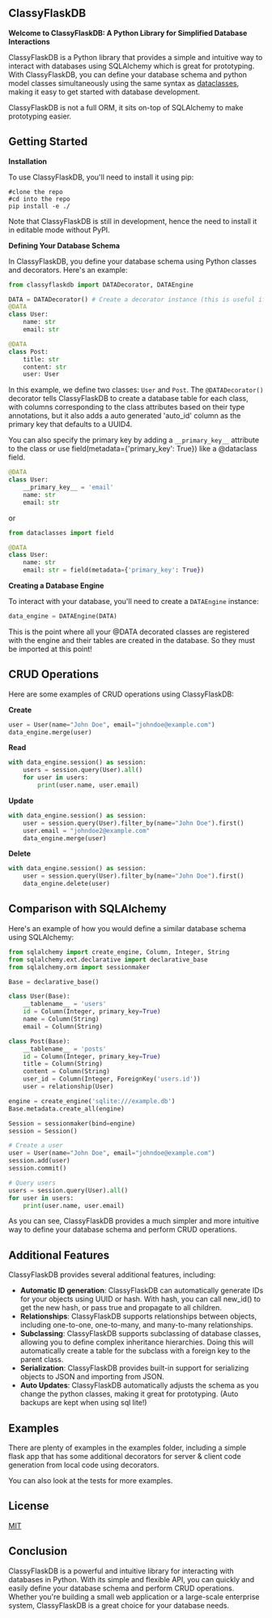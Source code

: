## ClassyFlaskDB

**Welcome to ClassyFlaskDB: A Python Library for Simplified Database Interactions**

ClassyFlaskDB is a Python library that provides a simple and intuitive way to interact with databases using SQLAlchemy which is great for prototyping. With ClassyFlaskDB, you can define your database schema and python model classes simultaneously using the same syntax as [dataclasses](https://docs.python.org/3/library/dataclasses.html), making it easy to get started with database development.

ClassyFlaskDB is not a full ORM, it sits on-top of SQLAlchemy to make prototyping easier.
## Getting Started

**Installation**

To use ClassyFlaskDB, you'll need to install it using pip:
```
#clone the repo
#cd into the repo
pip install -e ./
```

Note that ClassyFlaskDB is still in development, hence the need to install it in editable mode without PyPI.

**Defining Your Database Schema**

In ClassyFlaskDB, you define your database schema using Python classes and decorators. Here's an example:
```python
from classyflaskdb import DATADecorator, DATAEngine

DATA = DATADecorator() # Create a decorator instance (this is useful if you have multiple schemas you want to keep separate)
@DATA
class User:
    name: str
    email: str

@DATA
class Post:
    title: str
    content: str
    user: User
```
In this example, we define two classes: `User` and `Post`. The `@DATADecorator()` decorator tells ClassyFlaskDB to create a database table for each class, with columns corresponding to the class attributes based on their type annotations, but it also adds a auto generated 'auto_id' column as the primary key that defaults to a UUID4.

You can also specify the primary key by adding a `__primary_key__` attribute to the class or use field(metadata={'primary_key': True}) like a @dataclass field.
```python
@DATA
class User:
    __primary_key__ = 'email'
    name: str
    email: str
```
or
```python
from dataclasses import field

@DATA
class User:
    name: str
    email: str = field(metadata={'primary_key': True})
```

**Creating a Database Engine**

To interact with your database, you'll need to create a `DATAEngine` instance:
```python
data_engine = DATAEngine(DATA)
```
This is the point where all your @DATA decorated classes are registered with the engine and their tables are created in the database. So they must be imported at this point!

## CRUD Operations

Here are some examples of CRUD operations using ClassyFlaskDB:

**Create**
```python
user = User(name="John Doe", email="johndoe@example.com")
data_engine.merge(user)
```
**Read**
```python
with data_engine.session() as session:
	users = session.query(User).all()
	for user in users:
		print(user.name, user.email)
```
**Update**
```python
with data_engine.session() as session:
	user = session.query(User).filter_by(name="John Doe").first()
	user.email = "johndoe2@example.com"
	data_engine.merge(user)
```
**Delete**
```python
with data_engine.session() as session:
	user = session.query(User).filter_by(name="John Doe").first()
	data_engine.delete(user)
```
## Comparison with SQLAlchemy

Here's an example of how you would define a similar database schema using SQLAlchemy:
```python
from sqlalchemy import create_engine, Column, Integer, String
from sqlalchemy.ext.declarative import declarative_base
from sqlalchemy.orm import sessionmaker

Base = declarative_base()

class User(Base):
    __tablename__ = 'users'
    id = Column(Integer, primary_key=True)
    name = Column(String)
    email = Column(String)

class Post(Base):
    __tablename__ = 'posts'
    id = Column(Integer, primary_key=True)
    title = Column(String)
    content = Column(String)
    user_id = Column(Integer, ForeignKey('users.id'))
    user = relationship(User)

engine = create_engine('sqlite:///example.db')
Base.metadata.create_all(engine)

Session = sessionmaker(bind=engine)
session = Session()

# Create a user
user = User(name="John Doe", email="johndoe@example.com")
session.add(user)
session.commit()

# Query users
users = session.query(User).all()
for user in users:
    print(user.name, user.email)
```
As you can see, ClassyFlaskDB provides a much simpler and more intuitive way to define your database schema and perform CRUD operations.

## Additional Features

ClassyFlaskDB provides several additional features, including:

* **Automatic ID generation**: ClassyFlaskDB can automatically generate IDs for your objects using UUID or hash. With hash, you can call new_id() to get the new hash, or pass true and propagate to all children.
* **Relationships**: ClassyFlaskDB supports relationships between objects, including one-to-one, one-to-many, and many-to-many relationships.
* **Subclassing**: ClassyFlaskDB supports subclassing of database classes, allowing you to define complex inheritance hierarchies. Doing this will automatically create a table for the subclass with a foreign key to the parent class.
* **Serialization**: ClassyFlaskDB provides built-in support for serializing objects to JSON and importing from JSON.
* **Auto Updates**: ClassyFlaskDB automatically adjusts the schema as you change the python classes, making it great for prototyping. (Auto backups are kept when using sql lite!)

## Examples
There are plenty of examples in the examples folder, including a simple flask app that has some additional decorators for server & client code generation from local code using decorators.

You can also look at the tests for more examples.

## License

[MIT](https://choosealicense.com/licenses/mit/)

## Conclusion

ClassyFlaskDB is a powerful and intuitive library for interacting with databases in Python. With its simple and flexible API, you can quickly and easily define your database schema and perform CRUD operations. Whether you're building a small web application or a large-scale enterprise system, ClassyFlaskDB is a great choice for your database needs.